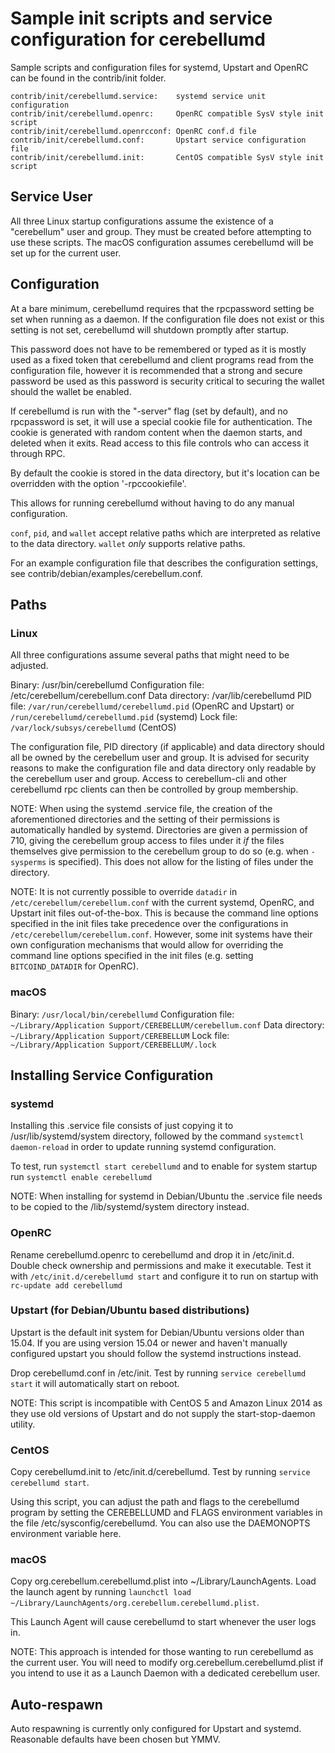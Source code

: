 Sample init scripts and service configuration for cerebellumd
==========================================================

Sample scripts and configuration files for systemd, Upstart and OpenRC
can be found in the contrib/init folder.

    contrib/init/cerebellumd.service:    systemd service unit configuration
    contrib/init/cerebellumd.openrc:     OpenRC compatible SysV style init script
    contrib/init/cerebellumd.openrcconf: OpenRC conf.d file
    contrib/init/cerebellumd.conf:       Upstart service configuration file
    contrib/init/cerebellumd.init:       CentOS compatible SysV style init script

Service User
---------------------------------

All three Linux startup configurations assume the existence of a "cerebellum" user
and group.  They must be created before attempting to use these scripts.
The macOS configuration assumes cerebellumd will be set up for the current user.

Configuration
---------------------------------

At a bare minimum, cerebellumd requires that the rpcpassword setting be set
when running as a daemon.  If the configuration file does not exist or this
setting is not set, cerebellumd will shutdown promptly after startup.

This password does not have to be remembered or typed as it is mostly used
as a fixed token that cerebellumd and client programs read from the configuration
file, however it is recommended that a strong and secure password be used
as this password is security critical to securing the wallet should the
wallet be enabled.

If cerebellumd is run with the "-server" flag (set by default), and no rpcpassword is set,
it will use a special cookie file for authentication. The cookie is generated with random
content when the daemon starts, and deleted when it exits. Read access to this file
controls who can access it through RPC.

By default the cookie is stored in the data directory, but it's location can be overridden
with the option '-rpccookiefile'.

This allows for running cerebellumd without having to do any manual configuration.

`conf`, `pid`, and `wallet` accept relative paths which are interpreted as
relative to the data directory. `wallet` *only* supports relative paths.

For an example configuration file that describes the configuration settings,
see contrib/debian/examples/cerebellum.conf.

Paths
---------------------------------

### Linux

All three configurations assume several paths that might need to be adjusted.

Binary:              /usr/bin/cerebellumd
Configuration file:  /etc/cerebellum/cerebellum.conf
Data directory:      /var/lib/cerebellumd
PID file:            `/var/run/cerebellumd/cerebellumd.pid` (OpenRC and Upstart) or `/run/cerebellumd/cerebellumd.pid` (systemd)
Lock file:           `/var/lock/subsys/cerebellumd` (CentOS)

The configuration file, PID directory (if applicable) and data directory
should all be owned by the cerebellum user and group.  It is advised for security
reasons to make the configuration file and data directory only readable by the
cerebellum user and group.  Access to cerebellum-cli and other cerebellumd rpc clients
can then be controlled by group membership.

NOTE: When using the systemd .service file, the creation of the aforementioned
directories and the setting of their permissions is automatically handled by
systemd. Directories are given a permission of 710, giving the cerebellum group
access to files under it _if_ the files themselves give permission to the
cerebellum group to do so (e.g. when `-sysperms` is specified). This does not allow
for the listing of files under the directory.

NOTE: It is not currently possible to override `datadir` in
`/etc/cerebellum/cerebellum.conf` with the current systemd, OpenRC, and Upstart init
files out-of-the-box. This is because the command line options specified in the
init files take precedence over the configurations in
`/etc/cerebellum/cerebellum.conf`. However, some init systems have their own
configuration mechanisms that would allow for overriding the command line
options specified in the init files (e.g. setting `BITCOIND_DATADIR` for
OpenRC).

### macOS

Binary:              `/usr/local/bin/cerebellumd`
Configuration file:  `~/Library/Application Support/CEREBELLUM/cerebellum.conf`
Data directory:      `~/Library/Application Support/CEREBELLUM`
Lock file:           `~/Library/Application Support/CEREBELLUM/.lock`

Installing Service Configuration
-----------------------------------

### systemd

Installing this .service file consists of just copying it to
/usr/lib/systemd/system directory, followed by the command
`systemctl daemon-reload` in order to update running systemd configuration.

To test, run `systemctl start cerebellumd` and to enable for system startup run
`systemctl enable cerebellumd`

NOTE: When installing for systemd in Debian/Ubuntu the .service file needs to be copied to the /lib/systemd/system directory instead.

### OpenRC

Rename cerebellumd.openrc to cerebellumd and drop it in /etc/init.d.  Double
check ownership and permissions and make it executable.  Test it with
`/etc/init.d/cerebellumd start` and configure it to run on startup with
`rc-update add cerebellumd`

### Upstart (for Debian/Ubuntu based distributions)

Upstart is the default init system for Debian/Ubuntu versions older than 15.04. If you are using version 15.04 or newer and haven't manually configured upstart you should follow the systemd instructions instead.

Drop cerebellumd.conf in /etc/init.  Test by running `service cerebellumd start`
it will automatically start on reboot.

NOTE: This script is incompatible with CentOS 5 and Amazon Linux 2014 as they
use old versions of Upstart and do not supply the start-stop-daemon utility.

### CentOS

Copy cerebellumd.init to /etc/init.d/cerebellumd. Test by running `service cerebellumd start`.

Using this script, you can adjust the path and flags to the cerebellumd program by
setting the CEREBELLUMD and FLAGS environment variables in the file
/etc/sysconfig/cerebellumd. You can also use the DAEMONOPTS environment variable here.

### macOS

Copy org.cerebellum.cerebellumd.plist into ~/Library/LaunchAgents. Load the launch agent by
running `launchctl load ~/Library/LaunchAgents/org.cerebellum.cerebellumd.plist`.

This Launch Agent will cause cerebellumd to start whenever the user logs in.

NOTE: This approach is intended for those wanting to run cerebellumd as the current user.
You will need to modify org.cerebellum.cerebellumd.plist if you intend to use it as a
Launch Daemon with a dedicated cerebellum user.

Auto-respawn
-----------------------------------

Auto respawning is currently only configured for Upstart and systemd.
Reasonable defaults have been chosen but YMMV.
